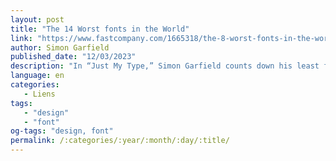 ```yaml
---
layout: post
title: "The 14 Worst fonts in the World"
link: "https://www.fastcompany.com/1665318/the-8-worst-fonts-in-the-world"
author: Simon Garfield
published_date: "12/03/2023"
description: "In “Just My Type,” Simon Garfield counts down his least favorite typefaces—and we’ve updated the list."
language: en
categories:
   - Liens
tags:
   - "design"
   - "font"
og-tags: "design, font"
permalink: /:categories/:year/:month/:day/:title/
---
```

